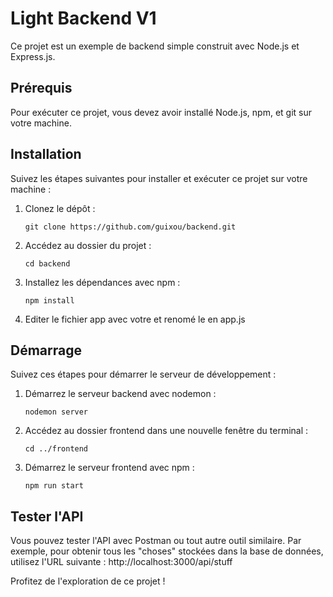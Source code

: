 # Light Backend V1

Ce projet est un exemple de backend simple construit avec Node.js et Express.js.

## Prérequis

Pour exécuter ce projet, vous devez avoir installé Node.js, npm, et git sur votre machine.

## Installation

Suivez les étapes suivantes pour installer et exécuter ce projet sur votre machine :

1. Clonez le dépôt :

    ```
    git clone https://github.com/guixou/backend.git
    ```

2. Accédez au dossier du projet :

    ```
    cd backend
    ```

3. Installez les dépendances avec npm :

    ```
    npm install
    ```

4. Editer le fichier app avec votre <PASSWORD> et renomé le en app.js

## Démarrage

Suivez ces étapes pour démarrer le serveur de développement :

1. Démarrez le serveur backend avec nodemon :

    ```
    nodemon server
    ```

2. Accédez au dossier frontend dans une nouvelle fenêtre du terminal :

    ```
    cd ../frontend
    ```

3. Démarrez le serveur frontend avec npm :

    ```
    npm run start
    ```

## Tester l'API

Vous pouvez tester l'API avec Postman ou tout autre outil similaire. Par exemple, pour obtenir tous les "choses" stockées dans la base de données, utilisez l'URL suivante : http://localhost:3000/api/stuff

Profitez de l'exploration de ce projet !